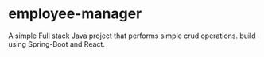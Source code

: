 # employee-manager
A simple Full stack Java project that performs simple crud operations. build using Spring-Boot and  React.
